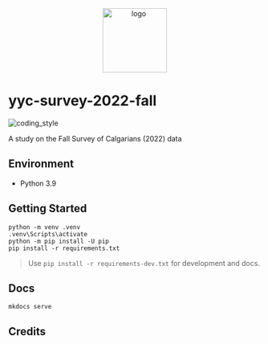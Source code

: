 <div align="center">
    <img src="https://cdn3.iconfinder.com/data/icons/survey-color/512/Survey_rating_rate-34-512.png" alt="logo" height="128">
</div>

# yyc-survey-2022-fall

![coding_style](https://img.shields.io/badge/code%20style-black-000000.svg)

A study on the Fall Survey of Calgarians (2022) data

## Environment

- Python 3.9

## Getting Started

    python -m venv .venv
    .venv\Scripts\activate
    python -m pip install -U pip
    pip install -r requirements.txt

> Use `pip install -r requirements-dev.txt` for development and docs.

## Docs

    mkdocs serve

## Credits
